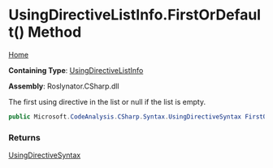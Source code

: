 # UsingDirectiveListInfo\.FirstOrDefault\(\) Method

[Home](../../../../../README.md)

**Containing Type**: [UsingDirectiveListInfo](../README.md)

**Assembly**: Roslynator\.CSharp\.dll

  
The first using directive in the list or null if the list is empty\.

```csharp
public Microsoft.CodeAnalysis.CSharp.Syntax.UsingDirectiveSyntax FirstOrDefault()
```

### Returns

[UsingDirectiveSyntax](https://docs.microsoft.com/en-us/dotnet/api/microsoft.codeanalysis.csharp.syntax.usingdirectivesyntax)

